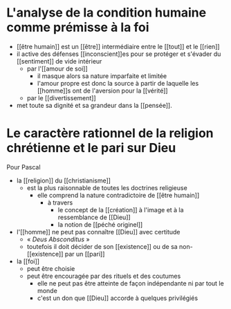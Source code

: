 # L'analyse de la condition humaine comme prémisse à la foi

- [[être humain]] est un [[être]] intermédiaire entre le [[tout]] et le [[rien]]
- il active des défenses [[inconscient]]es pour se protéger et s'évader du [[sentiment]] de vide intérieur
  - par l'[[amour de soi]]
	  - il masque alors sa nature imparfaite et limitée
      - l'amour propre est donc la source à partir de laquelle les [[homme]]s ont de l'aversion pour la [[vérité]]
  - par le [[divertissement]]
- met toute sa dignité et sa grandeur dans la [[pensée]].


# Le caractère rationnel de la religion chrétienne et le pari sur Dieu

Pour Pascal
- la [[religion]] du [[christianisme]]
  - est la plus raisonnable de toutes les doctrines religieuse
    - elle comprend la nature contradictoire de [[être humain]]
      - à travers
        - le concept de la [[création]] à l'image et à la ressemblance de [[Dieu]]
        - la notion de [[péché originel]]
- l'[[homme]] ne peut pas connaître [[Dieu]] avec certitude
  - « *Deus Absconditus* »
  - toutefois il doit décider de son [[existence]] ou de sa non-[[existence]] par un [[pari]]
- la [[foi]]
  - peut être choisie
  - peut être encouragée par des rituels et des coutumes
    - elle ne peut pas être atteinte de façon indépendante ni par tout le monde
    - c'est un don que [[Dieu]] accorde à quelques privilégiés